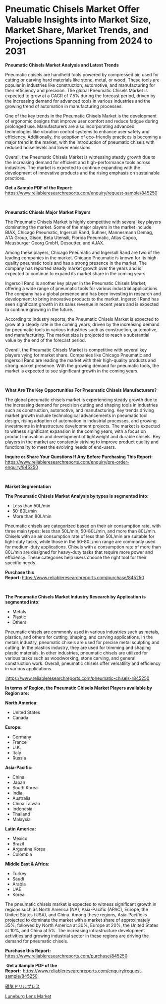 <p><h1>Pneumatic Chisels Market Offer Valuable Insights into Market Size, Market Share, Market Trends, and Projections Spanning from 2024 to 2031</h1></p><p><strong>Pneumatic Chisels Market Analysis and Latest Trends</strong></p>
<p><p>Pneumatic chisels are handheld tools powered by compressed air, used for cutting or carving hard materials like stone, metal, or wood. These tools are popular in industries like construction, automotive, and manufacturing for their efficiency and precision. The global Pneumatic Chisels Market is expected to grow at a CAGR of 7.5% during the forecast period, driven by the increasing demand for advanced tools in various industries and the growing trend of automation in manufacturing processes.</p><p>One of the key trends in the Pneumatic Chisels Market is the development of ergonomic designs that improve user comfort and reduce fatigue during prolonged use. Manufacturers are also incorporating advanced technologies like vibration control systems to enhance user safety and efficiency. Additionally, the adoption of eco-friendly practices is becoming a major trend in the market, with the introduction of pneumatic chisels with reduced noise levels and lower emissions.</p><p>Overall, the Pneumatic Chisels Market is witnessing steady growth due to the increasing demand for efficient and high-performance tools across industries. The market is expected to continue expanding with the development of innovative products and the rising emphasis on sustainable practices.</p></p>
<p><strong>Get a Sample PDF of the Report:&nbsp;</strong> <a href="https://www.reliableresearchreports.com/enquiry/request-sample/845250">https://www.reliableresearchreports.com/enquiry/request-sample/845250</a></p>
<p>&nbsp;</p>
<p><strong>Pneumatic Chisels Major Market Players</strong></p>
<p><p>The Pneumatic Chisels Market is highly competitive with several key players dominating the market. Some of the major players in the market include BIAX, Chicago Pneumatic, Ingersoll Rand, Suhner, Mannesmann Demag, ATA Group, Gison, Beta Utensili, Florida Pneumatic, Atlas Copco, Meusburger Georg GmbH, Desoutter, and AJAX.</p><p>Among these players, Chicago Pneumatic and Ingersoll Rand are two of the leading companies in the market. Chicago Pneumatic is known for its high-quality pneumatic tools and has a strong presence in the market. The company has reported steady market growth over the years and is expected to continue to expand its market share in the coming years.</p><p>Ingersoll Rand is another key player in the Pneumatic Chisels Market, offering a wide range of pneumatic tools for various industrial applications. The company has a global presence and has been investing in research and development to bring innovative products to the market. Ingersoll Rand has seen significant growth in its sales revenue in recent years and is expected to continue growing in the future.</p><p>According to industry reports, the Pneumatic Chisels Market is expected to grow at a steady rate in the coming years, driven by the increasing demand for pneumatic tools in various industries such as construction, automotive, and manufacturing. The market size is projected to reach a substantial value by the end of the forecast period.</p><p>Overall, the Pneumatic Chisels Market is competitive with several key players vying for market share. Companies like Chicago Pneumatic and Ingersoll Rand are leading the market with their high-quality products and strong market presence. With the growing demand for pneumatic tools, the market is expected to see significant growth in the coming years.</p></p>
<p>&nbsp;</p>
<p><strong>What Are The Key Opportunities For Pneumatic Chisels Manufacturers?</strong></p>
<p><p>The global pneumatic chisels market is experiencing steady growth due to the increasing demand for precision cutting and shaping tools in industries such as construction, automotive, and manufacturing. Key trends driving market growth include technological advancements in pneumatic tool design, rising adoption of automation in industrial processes, and growing investments in infrastructure development projects. The market is expected to witness significant expansion in the coming years, with a focus on product innovation and development of lightweight and durable chisels. Key players in the market are constantly striving to improve product quality and functionality to meet the evolving needs of end-users.</p></p>
<p><strong>Inquire or Share Your Questions If Any Before Purchasing This Report:</strong> <a href="https://www.reliableresearchreports.com/enquiry/pre-order-enquiry/845250">https://www.reliableresearchreports.com/enquiry/pre-order-enquiry/845250</a></p>
<p>&nbsp;</p>
<p><strong>Market Segmentation</strong></p>
<p><strong>The Pneumatic Chisels Market Analysis by types is segmented into:</strong></p>
<p><ul><li>Less than 50L/min</li><li>50-80L/min</li><li>More than 80L/min</li></ul></p>
<p><p>Pneumatic chisels are categorized based on their air consumption rate, with three main types: less than 50L/min, 50-80L/min, and more than 80L/min. Chisels with an air consumption rate of less than 50L/min are suitable for light-duty tasks, while those in the 50-80L/min range are commonly used for medium-duty applications. Chisels with a consumption rate of more than 80L/min are designed for heavy-duty tasks that require more power and efficiency. These categories help users choose the right tool for their specific needs.</p></p>
<p><strong>Purchase this Report:&nbsp;</strong><a href="https://www.reliableresearchreports.com/purchase/845250">https://www.reliableresearchreports.com/purchase/845250</a></p>
<p>&nbsp;</p>
<p><strong>The Pneumatic Chisels Market Industry Research by Application is segmented into:</strong></p>
<p><ul><li>Metals</li><li>Plastic</li><li>Others</li></ul></p>
<p><p>Pneumatic chisels are commonly used in various industries such as metals, plastics, and others for cutting, shaping, and carving applications. In the metals industry, pneumatic chisels are used for precise metal sculpting and cutting. In the plastics industry, they are used for trimming and shaping plastic materials. In other industries, pneumatic chisels are utilized for various tasks such as woodworking, stone carving, and general construction work. Overall, pneumatic chisels offer versatility and efficiency in various applications.</p></p>
<p><a href="https://www.reliableresearchreports.com/pneumatic-chisels-r845250">&nbsp;https://www.reliableresearchreports.com/pneumatic-chisels-r845250</a></p>
<p><strong>In terms of Region, the Pneumatic Chisels Market Players available by Region are:</strong></p>
<p>
    <p> <strong> North America: </strong>
        <ul>
            <li>United States</li>
            <li>Canada</li>
        </ul>
        </p> 
    <p> <strong> Europe: </strong>
        <ul>
            <li>Germany</li>
            <li>France</li>
            <li>U.K.</li>
            <li>Italy</li>
            <li>Russia</li>
        </ul>
        </p> 
    <p> <strong> Asia-Pacific: </strong>
        <ul>
            <li>China</li>
            <li>Japan</li>
            <li>South Korea</li>
            <li>India</li>
            <li>Australia</li>
            <li>China Taiwan</li>
            <li>Indonesia</li>
            <li>Thailand</li>
            <li>Malaysia</li>
        </ul>
        </p> 
    <p> <strong> Latin America: </strong>
        <ul>
            <li>Mexico</li>
            <li>Brazil</li>
            <li>Argentina Korea</li>
            <li>Colombia</li>
        </ul>
        </p> 
    <p> <strong> Middle East & Africa: </strong>
        <ul>
            <li>Turkey</li>
            <li>Saudi</li>
            <li>Arabia</li>
            <li>UAE</li>
            <li>Korea</li>
        </ul>
    </p>
    </p>
<p><p>The pneumatic chisels market is expected to witness significant growth in regions such as North America (NA), Asia-Pacific (APAC), Europe, the United States (USA), and China. Among these regions, Asia-Pacific is projected to dominate the market with a market share of approximately 35%, followed by North America at 30%, Europe at 20%, the United States at 10%, and China at 5%. The increasing infrastructure development activities and growing industrial sector in these regions are driving the demand for pneumatic chisels.</p></p>
<p><strong>Purchase this Report: </strong><a href="https://www.reliableresearchreports.com/purchase/845250">https://www.reliableresearchreports.com/purchase/845250</a></p>
<p>&nbsp;<strong>Get a Sample PDF of the Report:&nbsp;&nbsp;</strong><a href="https://www.reliableresearchreports.com/enquiry/request-sample/845250">https://www.reliableresearchreports.com/enquiry/request-sample/845250</a></p>
<p><strong></strong></p>
<p><p><a href="https://github.com/oafhukehf4709715/Market-Research-Report-List-1/blob/main/888931828866.md">磁気ドリルプレス</a></p><p><a href="https://github.com/WillieWoodard/Market-Research-Report-List-4/blob/main/luneburg-lens-market.md">Luneburg Lens Market</a></p></p>